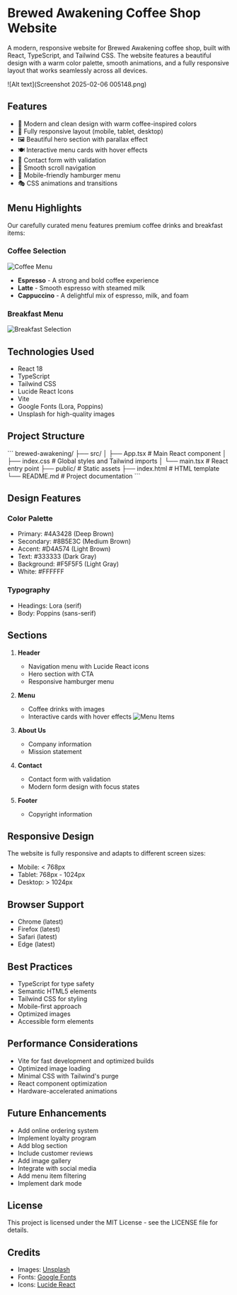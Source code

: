 # Brewed Awakening Coffee Shop Website

A modern, responsive website for Brewed Awakening coffee shop, built with React, TypeScript, and Tailwind CSS. The website features a beautiful design with a warm color palette, smooth animations, and a fully responsive layout that works seamlessly across all devices.

![Alt text](Screenshot 2025-02-06 005148.png)

## Features

- 🎨 Modern and clean design with warm coffee-inspired colors
- 📱 Fully responsive layout (mobile, tablet, desktop)
- 🖼️ Beautiful hero section with parallax effect
- 🍽️ Interactive menu cards with hover effects
- 📝 Contact form with validation
- 🎯 Smooth scroll navigation
- 🍔 Mobile-friendly hamburger menu
- 🎭 CSS animations and transitions

## Menu Highlights

Our carefully curated menu features premium coffee drinks and breakfast items:

### Coffee Selection
![Coffee Menu](https://images.unsplash.com/photo-1514432324607-a09d9b4aefdd?ixlib=rb-1.2.1&auto=format&fit=crop&w=800&q=80)

- **Espresso** - A strong and bold coffee experience
- **Latte** - Smooth espresso with steamed milk
- **Cappuccino** - A delightful mix of espresso, milk, and foam

### Breakfast Menu
![Breakfast Selection](https://images.unsplash.com/photo-1550507992-eb63ffee0847?ixlib=rb-1.2.1&auto=format&fit=crop&w=800&q=80)

## Technologies Used

- React 18
- TypeScript
- Tailwind CSS
- Lucide React Icons
- Vite
- Google Fonts (Lora, Poppins)
- Unsplash for high-quality images

## Project Structure

\`\`\`
brewed-awakening/
├── src/
│   ├── App.tsx           # Main React component
│   ├── index.css        # Global styles and Tailwind imports
│   └── main.tsx         # React entry point
├── public/              # Static assets
├── index.html          # HTML template
└── README.md           # Project documentation
\`\`\`

## Design Features

### Color Palette

- Primary: #4A3428 (Deep Brown)
- Secondary: #8B5E3C (Medium Brown)
- Accent: #D4A574 (Light Brown)
- Text: #333333 (Dark Gray)
- Background: #F5F5F5 (Light Gray)
- White: #FFFFFF

### Typography

- Headings: Lora (serif)
- Body: Poppins (sans-serif)

## Sections

1. **Header**
   - Navigation menu with Lucide React icons
   - Hero section with CTA
   - Responsive hamburger menu

2. **Menu**
   - Coffee drinks with images
   - Interactive cards with hover effects
   ![Menu Items](https://images.unsplash.com/photo-1461023058943-07fcbe16d735?ixlib=rb-1.2.1&auto=format&fit=crop&w=800&q=80)

3. **About Us**
   - Company information
   - Mission statement

4. **Contact**
   - Contact form with validation
   - Modern form design with focus states

5. **Footer**
   - Copyright information

## Responsive Design

The website is fully responsive and adapts to different screen sizes:

- Mobile: < 768px
- Tablet: 768px - 1024px
- Desktop: > 1024px

## Browser Support

- Chrome (latest)
- Firefox (latest)
- Safari (latest)
- Edge (latest)

## Best Practices

- TypeScript for type safety
- Semantic HTML5 elements
- Tailwind CSS for styling
- Mobile-first approach
- Optimized images
- Accessible form elements

## Performance Considerations

- Vite for fast development and optimized builds
- Optimized image loading
- Minimal CSS with Tailwind's purge
- React component optimization
- Hardware-accelerated animations

## Future Enhancements

- Add online ordering system
- Implement loyalty program
- Add blog section
- Include customer reviews
- Add image gallery
- Integrate with social media
- Add menu item filtering
- Implement dark mode

## License

This project is licensed under the MIT License - see the LICENSE file for details.

## Credits

- Images: [Unsplash](https://unsplash.com)
- Fonts: [Google Fonts](https://fonts.google.com)
- Icons: [Lucide React](https://lucide.dev)
